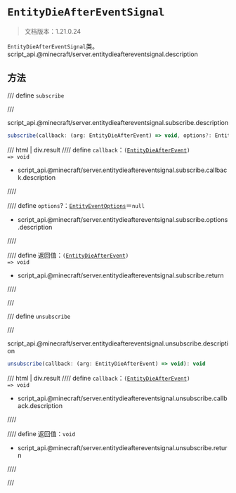 # `EntityDieAfterEventSignal`

> 文档版本：1.21.0.24

`EntityDieAfterEventSignal`类。script_api.@minecraft/server.entitydieaftereventsignal.description

## 方法

/// define
`subscribe`


///

script_api.@minecraft/server.entitydieaftereventsignal.subscribe.description

```js
subscribe(callback: (arg: EntityDieAfterEvent) => void, options?: EntityEventOptions): (arg: EntityDieAfterEvent) => void
```

/// html | div.result
//// define
`callback`：<code>(<a href="../entitydieafterevent/">EntityDieAfterEvent</a>) =&gt; void</code>

- script_api.@minecraft/server.entitydieaftereventsignal.subscribe.callback.description


////

//// define
`options`?：[`EntityEventOptions`](./entityeventoptions.md)＝`null`

- script_api.@minecraft/server.entitydieaftereventsignal.subscribe.options.description


////

//// define
返回值：<code>(<a href="../entitydieafterevent/">EntityDieAfterEvent</a>) =&gt; void</code>

- script_api.@minecraft/server.entitydieaftereventsignal.subscribe.return


////

///


/// define
`unsubscribe`


///

script_api.@minecraft/server.entitydieaftereventsignal.unsubscribe.description

```js
unsubscribe(callback: (arg: EntityDieAfterEvent) => void): void
```

/// html | div.result
//// define
`callback`：<code>(<a href="../entitydieafterevent/">EntityDieAfterEvent</a>) =&gt; void</code>

- script_api.@minecraft/server.entitydieaftereventsignal.unsubscribe.callback.description


////

//// define
返回值：`void`

- script_api.@minecraft/server.entitydieaftereventsignal.unsubscribe.return


////

///

